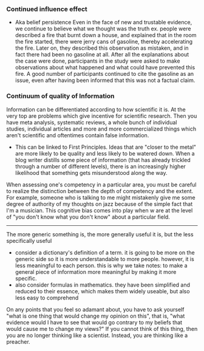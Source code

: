 
### Continued influence effect
- Aka belief persistence
Even in the face of new and trustable evidence, we continue to believe what we thought was the truth
ex. people were described a fire that burnt down a house, and explained that in the room the fire started, there were jerry cans of gasoline, thereby accelerating the fire. Later on, they described this observation as mistaken, and in fact there had been no gasoline at all. After all the explanations about the case were done, participants in the study were asked to make observations about what happened and what could have prevented this fire. A good number of participants continued to cite the gasoline as an issue, even after having been informed that this was not a factual claim.


### Continuum of quality of Information
Information can be differentiated according to how scientific it is. At the very top are problems which give incentive for scientific research. Then you have meta analysis, systematic reviews, a whole bunch of individual studies, individual articles and more and more commercialized things which aren't scientific and oftentimes contain false information.
- This can be linked to First Principles. Ideas that are "closer to the metal" are more likely to be quality and less likely to be watered down. When a blog writer distills some piece of information (that has already trickled through a number of different levels), there is an increasingly higher likelihood that something gets misunderstood along the way.

When assessing one's competency in a particular area, you must be careful to realize the distinction between the depth of competency and the extent. For example, someone who is talking to me might mistakenly give me some degree of authority of my thoughts on jazz because of the simple fact that I'm a musician. This cognitive bias comes into play when w are at the level of "you don't know what you don't know" about a particular field.

* * *

The more generic something is, the more generally useful it is, but the less specifically useful
- consider a dictionary's definition of a term. it is going to be more on the generic side so it is more understandable to more people. however, it is less meaningful to each person. this is why we take notes: to make a general piece of information more meaningful by making it more specific.
- also consider formulas in mathematics. they have been simplified and reduced to their essence, which makes them widely useable, but also less easy to comprehend

On any points that you feel so adamant about, you have to ask yourself "what is one thing that would change my opinion on this", that is, "what evidence would I have to see that would go contrary to my beliefs that would cause me to change my views?" If you cannot think of this thing, then you are no longer thinking like a scientist. Instead, you are thinking like a preacher.
